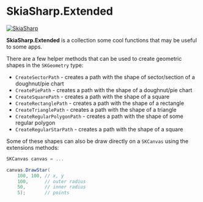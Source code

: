 # SkiaSharp.Extended

[![SkiaSharp](https://img.shields.io/nuget/vpre/SkiaSharp.Extended.svg?maxAge=2592000)](https://www.nuget.org/packages/SkiaSharp.Extended)

**SkiaSharp.Extended** is a collection some cool functions that may be 
useful to some apps.

There are a few helper methods that can be used to create geometric 
shapes in the `SKGeometry` type:

 - `CreateSectorPath` - 
   creates a path with the shape of sector/section of a doughnut/pie 
   chart
 - `CreatePiePath` - 
   creates a path with the shape of a doughnut/pie chart
 - `CreateSquarePath` - 
   creates a path with the shape of a square
 - `CreateRectanglePath` - 
   creates a path with the shape of a rectangle
 - `CreateTrianglePath` - 
   creates a path with the shape of a triangle
 - `CreateRegularPolygonPath` - 
   creates a path with the shape of some regular polygon
 - `CreateRegularStarPath` - 
   creates a path with the shape of a square

Some of these shapes can also be draw directly on a `SKCanvas` 
using the extensions methods:

```csharp
SKCanvas canvas = ...

canvas.DrawStar(
    100, 100, // x, y
    100,      // outer radius
    50,       // inner radius
    5);       // points
```
